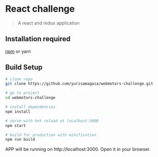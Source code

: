 # React challenge

> A react and redux application

## Installation required 

[npm](https://nodejs.org/en/download/) or yarn

## Build Setup

``` bash
# clone repo
git clone https://github.com/yurisamagaia/webmotors-challenge.git

# go to project
cd webmotors-challenge

# install dependencies
npm install

# serve with hot reload at localhost:3000
npm start

# build for production with minification
npm run build
```

APP will be running on http://localhost:3000. Open it in your browser.